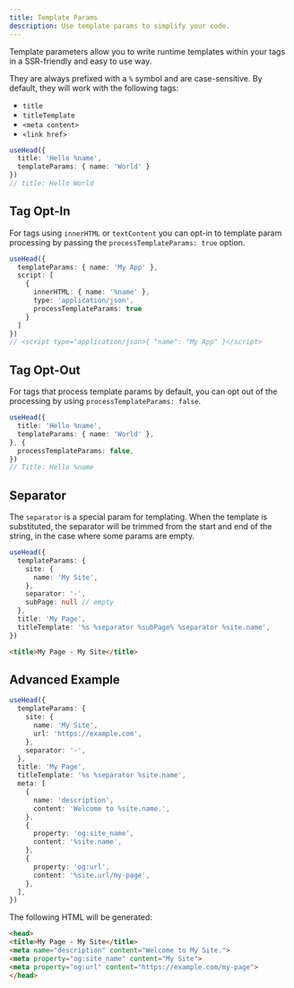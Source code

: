 ```yaml
---
title: Template Params
description: Use template params to simplify your code.
---
```


Template parameters allow you to write runtime templates within your tags in a SSR-friendly and easy to use way.

They are always prefixed with a `%` symbol and are case-sensitive. By default, they will work with the following tags:
- `title`
- `titleTemplate`
- `<meta content>`
- `<link href>`

```ts
useHead({
  title: 'Hello %name',
  templateParams: { name: 'World' }
})
// title: Hello World
```

## Tag Opt-In

For tags using `innerHTML` or `textContent` you can opt-in to template param processing by passing the
`processTemplateParams: true` option.

```ts
useHead({
  templateParams: { name: 'My App' },
  script: [
    {
      innerHTML: { name: '%name' },
      type: 'application/json',
      processTemplateParams: true
    }
  ]
})
// <script type="application/json>{ "name": "My App" }</script>
```

## Tag Opt-Out

For tags that process template params by default, you can opt out of the processing by using `processTemplateParams: false`.

```ts
useHead({
  title: 'Hello %name',
  templateParams: { name: 'World' },
}, {
  processTemplateParams: false,
})
// Title: Hello %name
```

## Separator

The `separator` is a special param for templating. When the template is substituted, the separator will be trimmed from the start and end of the string, in the case where some params are empty.

```ts
useHead({
  templateParams: {
    site: {
      name: 'My Site',
    },
    separator: '-',
    subPage: null // empty
  },
  title: 'My Page',
  titleTemplate: '%s %separator %subPage% %separator %site.name',
})
```

```html
<title>My Page - My Site</title>
```

## Advanced Example

```ts
useHead({
  templateParams: {
    site: {
      name: 'My Site',
      url: 'https://example.com',
    },
    separator: '-',
  },
  title: 'My Page',
  titleTemplate: '%s %separator %site.name',
  meta: [
    {
      name: 'description',
      content: 'Welcome to %site.name.',
    },
    {
      property: 'og:site_name',
      content: '%site.name',
    },
    {
      property: 'og:url',
      content: '%site.url/my-page',
    },
  ],
})
```

The following HTML will be generated:

```html
<head>
<title>My Page - My Site</title>
<meta name="description" content="Welcome to My Site.">
<meta property="og:site_name" content="My Site">
<meta property="og:url" content="https://example.com/my-page">
</head>
```
